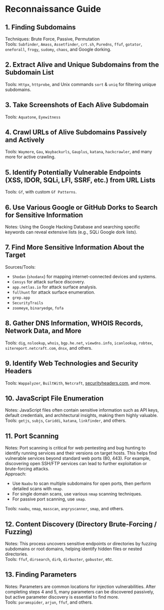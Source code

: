 # Reconnaissance Guide

## 1. Finding Subdomains  
Techniques: Brute Force, Passive, Permutation  
Tools: `Subfinder`, `Amass`, `Assetfinder`, `crt.sh`, `Puredns`, `ffuf`, `gotator`, `oneforall`, `frogy`, `sudomy`, `chaos`, and Google dorking.

## 2. Extract Alive and Unique Subdomains from the Subdomain List  
Tools: `Httpx`, `httprobe`, and Unix commands `sort` & `uniq` for filtering unique subdomains.

## 3. Take Screenshots of Each Alive Subdomain  
Tools: `Aquatone`, `Eyewitness`

## 4. Crawl URLs of Alive Subdomains Passively and Actively  
Tools: `Waymore`, `Gau`, `Waybackurls`, `Gauplus`, `katana`, `hackcrawler`, and many more for active crawling.

## 5. Identify Potentially Vulnerable Endpoints (XSS, IDOR, SQLi, LFI, SSRF, etc.) from URL Lists  
Tools: `Gf`, with custom `Gf Patterns`.

## 6. Use Various Google or GitHub Dorks to Search for Sensitive Information  
Notes: Using the Google Hacking Database and searching specific keywords can reveal extensive lists (e.g., SQLi Google dork lists).

## 7. Find More Sensitive Information About the Target  
Sources/Tools:  
- `Shodan` (`shodanx`) for mapping internet-connected devices and systems.  
- `Censys` for attack surface discovery.  
- `app.netlas.io` for attack surface analysis.  
- `fullhunt` for attack surface enumeration.  
- `grep.app`  
- `SecurityTrails`  
- `zoomeye`, `binaryedge`, `fofa`

## 8. Gather DNS Information, WHOIS Records, Network Data, and More  
Tools: `dig`, `nslookup`, `whois`, `bgp.he.net`, `viewdns.info`, `icanlookup`, `robtex`, `sitereport.netcraft.com`, `dnsx`, and others.

## 9. Identify Web Technologies and Security Headers  
Tools: `Wappalyzer`, `BuiltWith`, `Netcraft`, [securityheaders.com](https://securityheaders.com/), and more.

## 10. JavaScript File Enumeration  
Notes: JavaScript files often contain sensitive information such as API keys, default credentials, and architectural insights, making them highly valuable.  
Tools: `getjs`, `subjs`, `Cariddi`, `katana`, `linkfinder`, and others.

## 11. Port Scanning  
Notes: Port scanning is critical for web pentesting and bug hunting to identify running services and their versions on target hosts. This helps find vulnerable services beyond standard web ports (80, 443). For example, discovering open SSH/FTP services can lead to further exploitation or brute-forcing attacks.  
Approach:  
- Use `Naabu` to scan multiple subdomains for open ports, then perform detailed scans with `nmap`.  
- For single domain scans, use various `nmap` scanning techniques.  
- For passive port scanning, use `smap`.  

Tools: `naabu`, `nmap`, `masscan`, `angryscanner`, `smap`, and others.

## 12. Content Discovery (Directory Brute-Forcing / Fuzzing)  
Notes: This process uncovers sensitive endpoints or directories by fuzzing subdomains or root domains, helping identify hidden files or nested directories.  
Tools: `ffuf`, `dirsearch`, `dirb`, `dirbuster`, `gobuster`, etc.

## 13. Finding Parameters  
Notes: Parameters are common locations for injection vulnerabilities. After completing steps 4 and 5, many parameters can be discovered passively, but active parameter discovery is essential to find more.  
Tools: `paramspider`, `arjun`, `ffuf`, and others.
